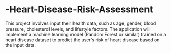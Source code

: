 # -Heart-Disease-Risk-Assessment
This project involves  input their health data, such as age, gender, blood pressure, cholesterol levels, and lifestyle factors. The application will implement a machine learning model (Random Forest or similar) trained on a heart disease dataset to predict the user's risk of heart disease based on the input data.
